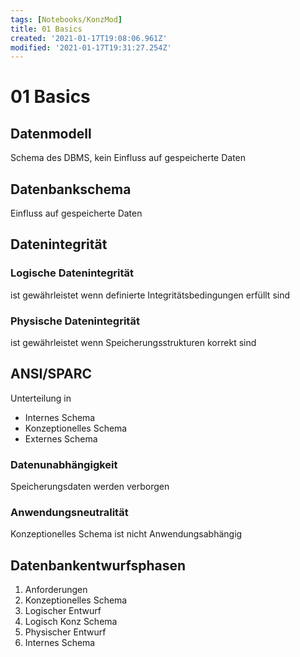 ```yaml
---
tags: [Notebooks/KonzMod]
title: 01 Basics
created: '2021-01-17T19:08:06.961Z'
modified: '2021-01-17T19:31:27.254Z'
---
```


# 01 Basics
## Datenmodell
Schema des DBMS, kein Einfluss auf gespeicherte Daten
## Datenbankschema
Einfluss auf gespeicherte Daten
## Datenintegrität
### Logische Datenintegrität
ist gewährleistet wenn definierte Integritätsbedingungen erfüllt sind
### Physische Datenintegrität
ist gewährleistet wenn Speicherungsstrukturen korrekt sind
## ANSI/SPARC
Unterteilung in
- Internes Schema
- Konzeptionelles Schema
- Externes Schema
### Datenunabhängigkeit
Speicherungsdaten werden verborgen
### Anwendungsneutralität
Konzeptionelles Schema ist nicht Anwendungsabhängig

## Datenbankentwurfsphasen
1. Anforderungen
2. Konzeptionelles Schema
3. Logischer Entwurf
4. Logisch Konz Schema
5. Physischer Entwurf
6. Internes Schema
